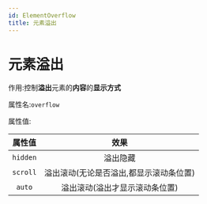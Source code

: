 ```yaml
---
id: ElementOverflow
title: 元素溢出
---
```


# 元素溢出

作用:控制**溢出**元素的**内容**的**显示方式**

属性名:`overflow`

属性值:

|  属性值  |                  效果                   |
| :------: | :-------------------------------------: |
| `hidden` |                溢出隐藏                 |
| `scroll` | 溢出滚动(无论是否溢出,都显示滚动条位置) |
|  `auto`  |     溢出滚动(溢出才显示滚动条位置)      |

